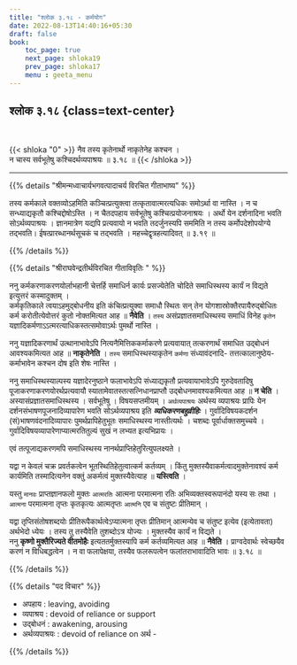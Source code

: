 ```yaml
---
title: "श्लोक ३.१८ - कर्मयोग"
date: 2022-08-13T14:40:16+05:30
draft: false
book:
    toc_page: true
    next_page: shloka19
    prev_page: shloka17
    menu : geeta_menu
---
```




## श्लोक ३.१८ {class=text-center}

<br/>

{{< shloka  "0"  >}}
नैव तस्य कृतेनार्थो नाकृतेनेह कश्चन ।  
न चास्य सर्वभूतेषु कश्चिदर्थव्यपाश्रयः ॥ ३.१८ ॥
{{< /shloka >}}

---


{{% details "श्रीमन्मध्वाचार्यभगवत्पादाचर्य विरचित  गीताभाष्य" %}}

तस्य कर्मकाले वक्तव्योऽहमिति कञ्चित्प्रत्युक्त्वा 
तत्कृतावात्मरत्यधिकः समोऽर्था वा नास्ति । 
न च सन्ध्याद्यकृतौ कश्चिद्दोषोऽस्ति । 
न चैतदपहाय सर्वभूतेषु कश्चित्प्रयोजनाश्रयः । 
अर्थो येन दर्शनादिना भवति सोऽर्थव्यपाश्रयः । 
ज्ञानमात्रेण यद्यपि प्रत्यवायो न भवति तदर्जुनस्यपि सममिति न 
तस्य कर्मोपदेशोपयोग्ये तद्भवति। ईषत्प्रारब्धानर्थसूचकं च तद्भवति । 
महच्चेद्वृत्रहत्यादिवत्  ॥ ३.१९ ॥

{{% /details %}}



{{% details "श्रीराघवेन्द्रतीर्थविरचित गीताविवृतिः " %}}

ननु कर्मकरणाकरणयोर्लाभहानी चेत्तर्हि समाधिर्न कार्यः प्रसज्येतेति
चोदिते समाधिस्थस्य कार्यं न विद्यते इत्युत्तरं कस्मादुक्तम्‌ ।  
कर्मकृतिकाले त्वयाऽहमुद्बोधनीय इति कंचित्प्रत्युक्वा समाधौ स्थितः 
सन्‌ तेन योगशास्रोक्तैरपायैरुद्बोधितः कर्म करोतीत्येवोत्तरं कुतो 
नोक्तमित्यत आह ॥ **नैवेति** । 
`तस्य` असंप्रज्ञातसमाधिस्थस्य समाधिं विनेह `कृतेन`
यज्ञादिकर्मणाऽऽत्मरत्याधिकस्तत्समोवाऽर्थः पुमर्थो नास्ति ।   

ननु यज्ञादिकरणार्थं उत्थानाभावेऽपि नित्यनैमित्तिककर्माकरणे 
प्रत्यवायात्‌ तत्करणार्थं समाधित
उद्बोधनं आवश्यकमित्यत आह ॥ **नाकृतेनेति** । 
`तस्य` समाधिस्थस्याकृतेन `कर्मणा` संध्यावंदनादि- तत्तत्कालानुष्ठेय- कर्माभावेन 
कश्चन दोष इति शेषः नास्ति ।  

ननु समाधिस्थस्याल्पस्य यज्ञादेरनुष्ठाने फलाभावेऽपि संध्याद्यकृतौ
प्रत्यवायाभावेऽपि गुरुदेवतादिषु पूजाकरणाकरणयोरर्थप्रत्यवायौ 
स्यातामेवातस्तत्सत्निधानप्राप्तौ उद्बोधनमावश्यकमित्यत आह ॥ 
**न चेति** ।  
अस्यासंप्रज्ञातसमाधिस्थस्य । सर्वभूतेषु । विषयसप्तमीयम्‌ । 
`अर्थव्यपाश्रयः` अर्थस्य व्यपाश्रयः प्रापिः येन 
दर्शनसंभाषणपूजनादिव्यापारेण भवति
सोऽर्थव्यपाश्रय इति ***व्यधिकरणबहुव्रीहिः*** । गुर्वादिविषयकदर्शन 
(सं)भाषणवंदनादिव्यापारः पुमर्थप्रापिहेतुभूतः समाधिस्थस्य 
नास्तीत्यर्थः । चशब्दः पूर्वार्धाक्तसमुच्चये । 
गुर्वादिविषयव्यापारेणाप्यात्मरतितुल्यं  सुखं न
लभ्यत इत्यभिप्रायः ।  

एवं तत्पूजाद्यकरणमपि समाधिस्थस्य
नानर्थप्राप्तिहेतुरित्युपलक्ष्यते ।   

यद्वा न केवलं चक्र प्रवर्तकत्वेन भूतस्थितिहेतुत्वात्कर्म कर्तव्यम्‌ । 
किंतु मुक्तस्यैवाकर्मत्वादमुक्तेनावश्यं कर्म
कार्यमिति तस्मादित्यनेन वक्तुं अकर्मत्वं मुक्तस्यैवेत्याह ॥ 
**यस्त्विति** ।   

यस्तु `मानवः` प्राप्तज्ञानफलो मुक्तः `आत्मरतिः` आत्मना परमात्मना रतिः
अभिव्यक्तस्वरूपानंदो यस्य सः तथा । `आत्मना` परमात्मना तृप्तः कृतकृत्यः
आत्मतृप्तः `आत्मनि` एव च संतुष्टः प्रीतिमान्‌ ।   

यद्वा तृप्तिसंतोषशब्दयोः प्रीतिरूपैकार्थत्वेऽप्यात्मना तृप्तः 
प्रीतिमान्‌ आत्मन्येव च संतुष्ट इत्येव (इत्येतावता) अर्थभेदो ध्येयः । 
तस्य तु तस्यैवेति तुशब्दोऽत्र योज्यः ।
मुक्तस्यैव कार्यं न विद्यते ।  
ननु **कृष्णो मुक्तैरिज्यते वीतमोहैः** इत्यततर्मुक्तस्यापि
कर्म कर्तव्यमित्यत आह ॥ **नैवेति** । प्राग्वदेवार्थः स्वेच्छयैव करणं 
न विधिबद्धत्वेन । 
न वा फलापेक्षया, तस्यैव फलरूपत्वेन फलांतराभावादिति भावः ॥ ३.१८ ॥

{{% /details %}}



{{% details "पद विचार" %}}

- अपहाय : leaving, avoiding
- व्यपाश्रय : devoid of reliance or support
- उद्बोधनं : awakening, arousing
- अर्थव्यपाश्रयः : devoid of reliance on अर्थ -


{{% /details %}}
